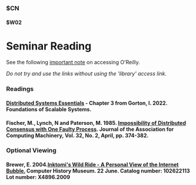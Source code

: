 ### $CN
#### $W02

# Seminar Reading

See the following [important note](https://github.com/alexcasper/NCHCS767/blob/main/docs/main_accessoreilly) on accessing O'Reilly.

*Do not try and use the links without using the 'library' access link.*

### Readings

#### [Distributed Systems Essentials](https://learning.oreilly.com/library/view/foundations-of-scalable/9781098106058/ch03.html) - Chapter 3 from Gorton, I. 2022. Foundations of Scalable Systems.

#### Fischer, M., Lynch, N and Paterson, M. 1985. [Impossibility of Distributed Consensus with One Faulty Process](https://groups.csail.mit.edu/tds/papers/Lynch/jacm85.pdf). Journal of the Association for Computing Machinery, Vol. 32, No. 2, April, pp. 374-382. 

### Optional Viewing

#### Brewer, E. 2004.[Inktomi's Wild Ride - A Personal View of the Internet Bubble.](https://www.youtube.com/watch?v=E91oEn1bnXM) Computer History Museum. 22 June. Catalog number: 102622113 Lot number: X4896.2009